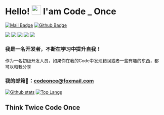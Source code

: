 # Hello! <img src="https://raw.githubusercontent.com/MartinHeinz/MartinHeinz/master/wave.gif" width="30px"> I'am Code _ Once 

[![Mail Badge](https://img.shields.io/badge/-codeonce@foxmail.com-c14438?style=for-the-badge&logo=Gmail&logoColor=white&link=mailto:codeonce@foxmail.com)](mailto:codeonce@foxmail.com) [![Github Badge](https://img.shields.io/badge/-CodeOnceW-grey?style=for-the-badge&logo=github&logoColor=white&link=https://github.com/wcodeonce)](https://github.com/wcodeonce)

![](https://img.shields.io/badge/Develop-Python-informational?style=for-the-badge&logo=Gmail<LOGO_NAME>&logoColor=white&color=2bbc8a)
![](https://img.shields.io/badge/Develop-JAVA-informational?style=for-the-badge&logo=Gmail<LOGO_NAME>&logoColor=white&color=2bbc8a)
![](https://img.shields.io/badge/Scripts-JavaScript-informational?style=for-the-badge&logo=Gmail<LOGO_NAME>&logoColor=white&color=2bbc8a)
![](https://img.shields.io/badge/Data-SQL-informational?style=for-the-badge&logo=Gmail<LOGO_NAME>&logoColor=white&color=2bbc8a)
![](https://img.shields.io/badge/Server-Linux-informational?style=for-the-badge&logo=Gmail<LOGO_NAME>&logoColor=white&color=2bbc8a)
<!-- 
![](https://img.shields.io/badge/Python-PyCharm-informational?style=for-the-badge&logo=Gmail<LOGO_NAME>&logoColor=white&color=fd5469)
![](https://img.shields.io/badge/JAVA-JetIDEA-informational?style=for-the-badge&logo=Gmail<LOGO_NAME>&logoColor=white&color=fd5469)
![](https://img.shields.io/badge/JavaScript-VScode-informational?style=for-the-badge&logo=Gmail<LOGO_NAME>&logoColor=white&color=fd5469)
![](https://img.shields.io/badge/SQL-MySQL-informational?style=for-the-badge&logo=Gmail<LOGO_NAME>&logoColor=white&color=fd5469)
![](https://img.shields.io/badge/Linux-Ubuntu-informational?style=for-the-badge&logo=Gmail<LOGO_NAME>&logoColor=white&color=fd5469) -->

### 我是一名开发者，不断在学习中提升自我！

作为一名初级开发人员，如果你在我的Code中发现错误或者一些有趣的东西，都可以和我分享

### 我的邮箱💬：codeonce@foxmail.com

[![Github stats](https://github-readme-stats.vercel.app/api?username=wcodeonce&show_icons=true&include_all_commits=true&theme=prussian)](https://github.com/CodeOnceW/github-readme-stats)
[![Top Langs](https://github-readme-stats.vercel.app/api/top-langs/?username=wcodeonce&layout=compact&theme=prussian)](https://github.com/CodeOnceW/github-readme-stats)

## Think Twice Code Once
